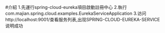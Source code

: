 #介紹
1.先運行spring-cloud-eureka項目啟動註冊中心
2.執行com.majian.spring.cloud.examples.EurekaServiceApplication
3.访问http://localhost:9001/查看服务列表,出现SPRING-CLOUD-EUREKA-SERVICE说明成功